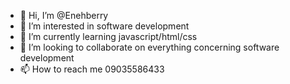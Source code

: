 - 👋 Hi, I’m @Enehberry
- 👀 I’m interested in software development
- 🌱 I’m currently learning javascript/html/css
- 💞️ I’m looking to collaborate on everything concerning software development
- 📫 How to reach me 09035586433

<!---
Enehberry/Enehberry is a ✨ special ✨ repository because its `README.md` (this file) appears on your GitHub profile.
You can click the Preview link to take a look at your changes.
--->
